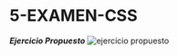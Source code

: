 # 5-EXAMEN-CSS
***Ejercicio Propuesto***
![ejercicio propuesto](https://user-images.githubusercontent.com/73166385/110806236-24d17c00-8282-11eb-8b0b-eb5b5bb2a965.PNG)
